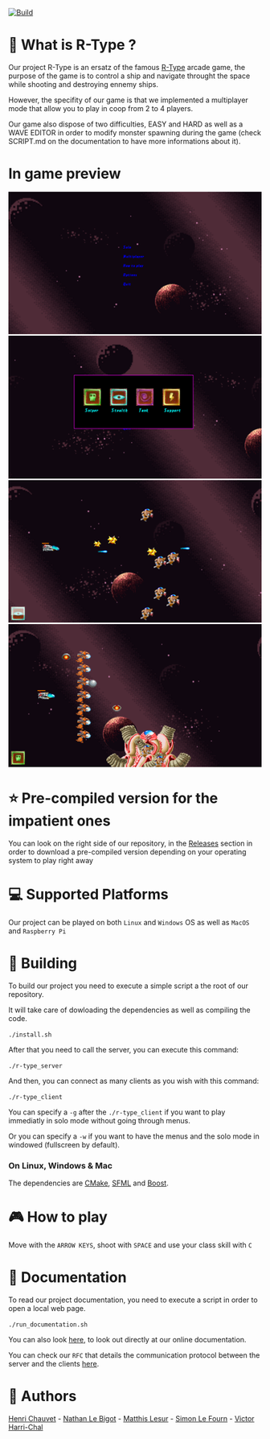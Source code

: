 [![Build](https://img.shields.io/github/workflow/status/JohanCDev/Bomberman/Build)](https://github.com/VictorHarri-Chal/R-Type/actions/workflows/build.yml)

# :rocket:  What is R-Type ?
Our project R-Type is an ersatz of the famous [R-Type](https://www.youtube.com/watch?v=2xAX6XTzpg0) arcade game, the purpose of the game is to control a ship and navigate throught the space while shooting and destroying ennemy ships.

However, the specifity of our game is that we implemented a multiplayer mode that allow you to play in coop from 2 to 4 players.

Our game also dispose of two difficulties, EASY and HARD as well as a WAVE EDITOR in order to modify monster spawning during the game (check SCRIPT.md on the documentation to have more informations about it).

# In game preview
![Menu](menu.png)
![Classes](classes.png)
![Game](game1.png)
![Boss](game2.png)

# :star:  Pre-compiled version for the impatient ones
You can look on the right side of our repository, in the [Releases](https://github.com/VictorHarri-Chal/R-Type/releases) section in order to download a pre-compiled version depending on your operating system to play right away

# :computer:  Supported Platforms
Our project can be played on both ```Linux``` and ```Windows``` OS as well as ```MacOS``` and ```Raspberry Pi```

# :hammer:  Building
To build our project you need to execute a simple script a the root of our repository.

It will take care of dowloading the dependencies as well as compiling the code.

```./install.sh```

After that you need to call the server, you can execute this command: 

```./r-type_server```

And then, you can connect as many clients as you wish with this command:

```./r-type_client```

You can specify a ```-g``` after the ```./r-type_client``` if you want to play immediatly in solo mode without going through menus.

Or you can specify a ```-w``` if you want to have the menus and the solo mode in windowed (fullscreen by default).

### On Linux, Windows & Mac
The dependencies are [CMake](https://cmake.org/), [SFML](https://www.sfml-dev.org/index-fr.php) and [Boost](https://boost.org).

# :video_game:  How to play

  Move with the ```ARROW KEYS```, shoot with ```SPACE``` and use your class skill with ```C```

# :page_with_curl:  Documentation
To read our project documentation, you need to execute a script in order to open a local web page.

```./run_documentation.sh```

You can also look [here](https://victorharri-chal.github.io/R-Type/), to look out directly at our online documentation.

You can check our ```RFC``` that details the communication protocol between the server and the clients [here](https://simonlefourn.notion.site/Network-db4461454b9d44e78efc64aecb0cddb7).

# :dancers:  Authors
[Henri Chauvet](https://github.com/H-chauvet) - [Nathan Le Bigot](https://github.com/nlbxyz) - [Matthis Lesur](https://github.com/tistech0) - [Simon Le Fourn](https://github.com/simlf) - [Victor Harri-Chal](https://github.com/VictorHarri-Chal)

